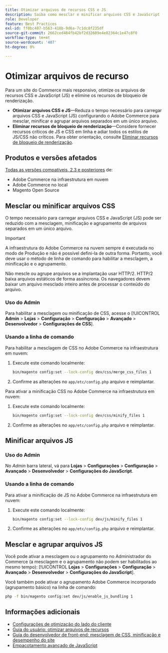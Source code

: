 ```yaml
---
title: Otimizar arquivos de recursos CSS e JS
description: Saiba como mesclar e minificar arquivos CSS e JavaScript (JS) para projetos Adobe Commerce do Administrador ou da linha de comando.
role: Developer
feature: Best Practices
exl-id: ff0bc407-b563-418b-9d6a-7c1dc8f235df
source-git-commit: 2662ced484fb42bf2d32609e4e82364c1e47c8f0
workflow-type: tm+mt
source-wordcount: '407'
ht-degree: 0%

---
```


# Otimizar arquivos de recurso

Para um site do Commerce mais responsivo, otimize os arquivos de recursos CSS e JavaScript (JS) e elimine os recursos de bloqueio de renderização.

- **Otimizar arquivos CSS e JS**—Reduza o tempo necessário para carregar arquivos CSS e JavaScript (JS) configurando o Adobe Commerce para mesclar, minificar e agrupar arquivos separados em um único arquivo.
- **Eliminar recursos de bloqueio de renderização**—Considere fornecer recursos críticos de JS e CSS em linha e adiar todos os estilos de JS/CSS não críticos. Para obter orientação, consulte [Eliminar recursos de bloqueio de renderização](https://web.dev/render-blocking-resources/).

## Produtos e versões afetados

[Todas as versões compatíveis, 2.3 e posteriores](../../../release/versions.md) de:

- Adobe Commerce na infraestrutura em nuvem
- Adobe Commerce no local
- Magento Open Source

## Mesclar ou minificar arquivos CSS

O tempo necessário para carregar arquivos CSS e JavaScript (JS) pode ser reduzido com a mesclagem, minificação e agrupamento de arquivos separados em um único arquivo.

>[!IMPORTANT]
>
>A infraestrutura do Adobe Commerce na nuvem sempre é executada no modo de Produção e não é possível defini-la de outra forma. Portanto, você deve usar o método de linha de comando para habilitar a mesclagem, a minificação e o agrupamento.

Não mescle ou agrupe arquivos se a implantação usar HTTP/2. HTTP/2 baixa arquivos estáticos de forma assíncrona. Os navegadores devem baixar um arquivo mesclado inteiro antes de processar o conteúdo do arquivo.

### Uso do Admin

Para habilitar a mesclagem ou minificação de CSS, acesse o [!UICONTROL **Admin** > **Lojas** > **Configuração** > **Configuração** > **Avançado** > **Desenvolvedor** > **Configurações de CSS**].

### Usando a linha de comando

Para habilitar a mesclagem de CSS no Adobe Commerce na infraestrutura em nuvem:

1. Execute este comando localmente:

   ```bash
   bin/magento config:set --lock-config dev/css/merge_css_files 1
   ```

1. Confirme as alterações no `app/etc/config.php` arquivo e reimplantar.

Para ativar a minificação CSS no Adobe Commerce na infraestrutura em nuvem:

1. Execute este comando localmente:

   ```bash
   bin/magento config:set --lock-config dev/css/minify_files 1
   ```

1. Confirme as alterações no `app/etc/config.php` arquivo e reimplantar.

## Minificar arquivos JS

### Uso do Admin

No *Admin* barra lateral, vá para **Lojas** > **Configurações** > **Configuração** > **Avançado** > **Desenvolvedor** > **Configurações do JavaScript**.

### Usando a linha de comando

Para ativar a minificação de JS no Adobe Commerce na infraestrutura em nuvem:

1. Execute este comando localmente:

   ```bash
   bin/magento config:set --lock-config dev/js/minify_files 1
   ```

1. Confirme as alterações no `app/etc/config.php` arquivo e reimplantar.

## Mesclar e agrupar arquivos JS

Você pode ativar a mesclagem ou o agrupamento no Administrador do Commerce (a mesclagem e o agrupamento não podem ser habilitados ao mesmo tempo): [!UICONTROL **Lojas** > **Configurações** > **Configuração** > **Avançado** > **Desenvolvedor** > **Configurações do JavaScript**].

Você também pode ativar o agrupamento Adobe Commerce incorporado (agrupamento básico) na linha de comando:

```bash
php -f bin/magento config:set dev/js/enable_js_bundling 1
```

## Informações adicionais

- [Configurações de otimização do lado do cliente](../../../performance/configuration.md#client-side-optimization-settings)
- [Guia do usuário: otimizar arquivos de recursos](https://docs.magento.com/user-guide/system/file-optimization.html)
- [Guia do desenvolvedor de front-end: mesclagem de CSS, minificação e desempenho do site](https://developer.adobe.com/commerce/frontend-core/guide/css/#css-merging-minification-and-performance)
- [Empacotamento avançado de JavaScript](../../../performance/advanced-js-bundling.md)
